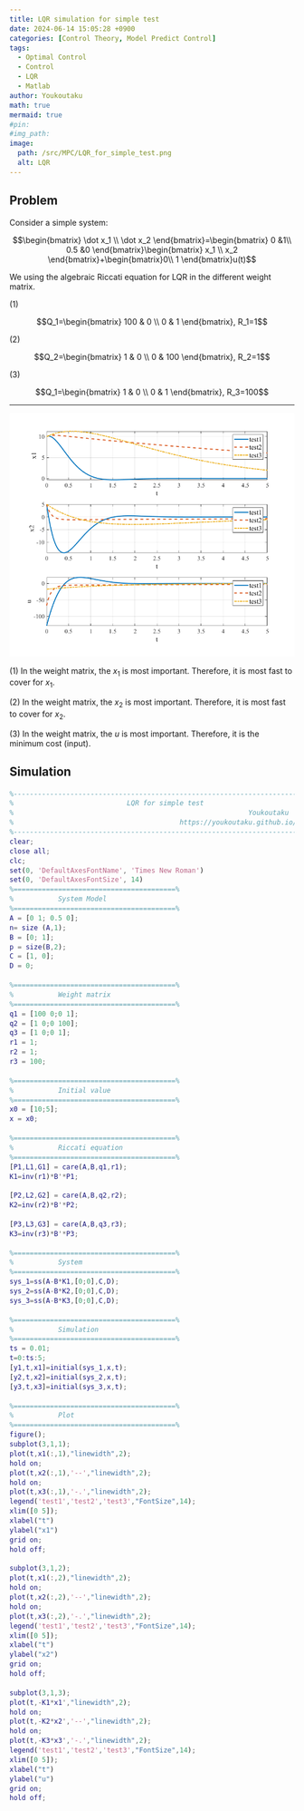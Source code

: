 ```yaml
---
title: LQR simulation for simple test
date: 2024-06-14 15:05:28 +0900
categories: [Control Theory, Model Predict Control]
tags:
  - Optimal Control
  - Control
  - LQR
  - Matlab
author: Youkoutaku
math: true
mermaid: true
#pin:
#img_path:
image:
  path: /src/MPC/LQR_for_simple_test.png
  alt: LQR
---
```


## Problem
Consider a simple system:

$$\begin{bmatrix}
\dot x_1 \\ \dot x_2
\end{bmatrix}=\begin{bmatrix}
0 &1\\ 0.5 &0
\end{bmatrix}\begin{bmatrix}
x_1 \\ x_2
\end{bmatrix}+\begin{bmatrix}0\\ 1
\end{bmatrix}u(t)$$

We using the algebraic Riccati equation for LQR in the different weight matrix.

(1)

$$Q_1=\begin{bmatrix}
100 & 0 \\ 0 & 1
\end{bmatrix}, R_1=1$$

(2)

$$Q_2=\begin{bmatrix}
1 & 0 \\ 0 & 100
\end{bmatrix}, R_2=1$$

(3)

$$Q_1=\begin{bmatrix}
1 & 0 \\ 0 & 1
\end{bmatrix}, R_3=100$$

---

![](/src/MPC/LQR_for_simple_test.png)

(1) In the weight matrix, the $x_1$ is most important. Therefore, it is most fast to cover for $x_1$.  

(2) In the weight matrix, the $x_2$ is most important. Therefore, it is most fast to cover for $x_2$.  

(3) In the weight matrix, the $u$ is most important. Therefore, it is the minimum cost (input).    

## Simulation
```matlab
%-----------------------------------------------------------------------%
%                            LQR for simple test                        %
%                                                          Youkoutaku   %
%                                         https://youkoutaku.github.io/ %
%-----------------------------------------------------------------------%
clear;
close all;
clc;
set(0, 'DefaultAxesFontName', 'Times New Roman')
set(0, 'DefaultAxesFontSize', 14)
%========================================%
%           System Model
%========================================%
A = [0 1; 0.5 0];
n= size (A,1);
B = [0; 1];
p = size(B,2);
C = [1, 0];
D = 0;

%========================================%
%           Weight matrix
%========================================%
q1 = [100 0;0 1];
q2 = [1 0;0 100];
q3 = [1 0;0 1];
r1 = 1;
r2 = 1;
r3 = 100;

%========================================%
%           Initial value
%========================================%
x0 = [10;5]; 
x = x0;

%========================================%
%           Riccati equation
%========================================%
[P1,L1,G1] = care(A,B,q1,r1);
K1=inv(r1)*B'*P1;

[P2,L2,G2] = care(A,B,q2,r2);
K2=inv(r2)*B'*P2;

[P3,L3,G3] = care(A,B,q3,r3);
K3=inv(r3)*B'*P3;

%========================================%
%           System 
%========================================%
sys_1=ss(A-B*K1,[0;0],C,D);
sys_2=ss(A-B*K2,[0;0],C,D);
sys_3=ss(A-B*K3,[0;0],C,D);

%========================================%
%           Simulation
%========================================%
ts = 0.01;
t=0:ts:5;
[y1,t,x1]=initial(sys_1,x,t);
[y2,t,x2]=initial(sys_2,x,t);
[y3,t,x3]=initial(sys_3,x,t);

%========================================%
%           Plot
%========================================%
figure();
subplot(3,1,1);
plot(t,x1(:,1),"linewidth",2);
hold on;
plot(t,x2(:,1),'--',"linewidth",2);
hold on;
plot(t,x3(:,1),'-.',"linewidth",2);
legend('test1','test2','test3',"FontSize",14);
xlim([0 5]);
xlabel("t")
ylabel("x1")
grid on;
hold off;

subplot(3,1,2);
plot(t,x1(:,2),"linewidth",2);
hold on;
plot(t,x2(:,2),'--',"linewidth",2);
hold on;
plot(t,x3(:,2),'-.',"linewidth",2);
legend('test1','test2','test3',"FontSize",14);
xlim([0 5]);
xlabel("t")
ylabel("x2")
grid on;
hold off;

subplot(3,1,3);
plot(t,-K1*x1',"linewidth",2);
hold on;
plot(t,-K2*x2','--',"linewidth",2);
hold on;
plot(t,-K3*x3','-.',"linewidth",2);
legend('test1','test2','test3',"FontSize",14);
xlim([0 5]);
xlabel("t")
ylabel("u")
grid on;
hold off;
```

